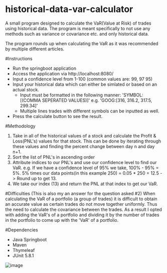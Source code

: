 # historical-data-var-calculator

A small program designed to calculate the VaR(Value at Risk) of trades using historical data. The program is meant specifically to not use any methods such as variance or covariance etc. and only historical data.

The program rounds up when calculating the VaR as it was recommended by multiple different articles.

#Instructions
  - Run the springboot application
  - Access the application via http://localhost:8080/
  - Input a confidence level from 1-100 (common values are: 99, 97 95)
  - Input your historical data which can either be simlated or based on an actual stock.
    - Input must be formatted in the following manner: 'SYMBOL:[(COMMA SEPERATED VALUES)]' e.g. 'GOOG:[316, 316.2, 317.5, 299.34]'
    - Multiple lines trades with different symbols can be inputted as well.
  - Press the calculate button to see the result.

#Methodology
1. Take in all of the historical values of a stock and calculate the Profit & Loss(PNL's) values for that stock. This can be done by iterating through these values and finding the percent change between day n and day n+1.
2. Sort the list of PNL's in ascending order
3. Attribute indices to our PNL's and use our confidence level to find our VaR. e.g. If we have a confidence level of 95% we  take, 100% - 95% = 5%. 5% times our data points(in this example 250) = 0.05 * 250 = 12.5 -> Round up to get 13.
4. We take our index (13) and return the PNL at that index to get our VaR.

#Difficulties (This is also my an answer for the question asked #2)
When calculating the VaR of a portfolio (a group of trades) it is difficult to obtain an accurate value as certain trades do not move together uniformly. Thus the need to calculate the covariance between the trades. As a result I opted with adding the VaR's of a portfolio and dividing it by the number of trades in the portfolio to come up with the 'VaR' of a portfolio. 

#Dependencies
  - Java Springboot
  - Maven
  - Thymeleaf
  - JUnit 5.8.1

![image](https://user-images.githubusercontent.com/53870047/140805442-82c9f8ce-024f-4c01-904a-7f5ee2d3c3bb.png)
